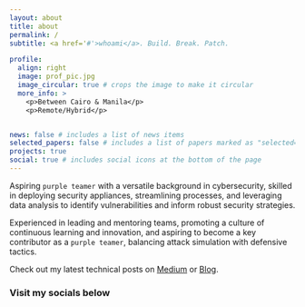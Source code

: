 ```yaml
---
layout: about
title: about
permalink: /
subtitle: <a href='#'>whoami</a>. Build. Break. Patch.

profile:
  align: right
  image: prof_pic.jpg
  image_circular: true # crops the image to make it circular
  more_info: >
    <p>Between Cairo & Manila</p>
    <p>Remote/Hybrid</p>


news: false # includes a list of news items
selected_papers: false # includes a list of papers marked as "selected={true}"
projects: true
social: true # includes social icons at the bottom of the page
---
```

Aspiring `purple teamer` with a versatile background in cybersecurity, skilled in deploying security appliances, streamlining processes, and leveraging data analysis to identify vulnerabilities and inform robust security strategies.

Experienced in leading and mentoring teams, promoting a culture of continuous learning and innovation, and aspiring to become a key contributor as a `purple teamer`, balancing attack simulation with defensive tactics.


Check out my latest technical posts on [Medium](https://medium.com/@shereenvf) or [Blog](https://svf97.github.io/blog/).

### Visit my socials below
 <!-- include other platforms -->


<!-- Write your biography here. Tell the world about yourself. Link to your favorite [subreddit](http://reddit.com). You can put a picture in, too. The code is already in, just name your picture `prof_pic.jpg` and put it in the `img/` folder.

Put your address / P.O. box / other info right below your picture. You can also disable any of these elements by editing `profile` property of the YAML header of your `_pages/about.md`. Edit `_bibliography/papers.bib` and Jekyll will render your [publications page](/al-folio/publications/) automatically.

Link to your social media connections, too. This theme is set up to use [Font Awesome icons](https://fontawesome.com/) and [Academicons](https://jpswalsh.github.io/academicons/), like the ones below. Add your Facebook, Twitter, LinkedIn, Google Scholar, or just disable all of them. -->
